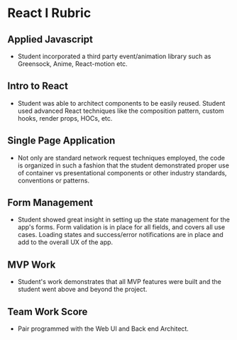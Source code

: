 # React I Rubric
## Applied Javascript
* Student incorporated a third party event/animation library such as Greensock, Anime, React-motion etc.
## Intro to React
* Student was able to architect components to be easily reused. Student used advanced React techniques like the composition pattern, custom hooks, render props, HOCs, etc.
## Single Page Application
* Not only are standard network request techniques employed, the code is organized in such a fashion that the student demonstrated proper use of container vs presentational components or other industry standards, conventions or patterns.
## Form Management
* Student showed great insight in setting up the state management for the app's forms. Form validation is in place for all fields, and covers all use cases. Loading states and success/error notifications are in place and add to the overall UX of the app.
## MVP Work
* Student's work demonstrates that all MVP features were built and the student went above and beyond the project.
## Team Work Score
* Pair programmed with the Web UI and Back end Architect.